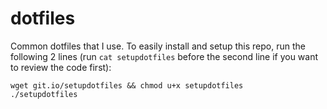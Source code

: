 # dotfiles
Common dotfiles that I use.
To easily install and setup this repo, run the following 2 lines (run `cat setupdotfiles` before the second line if you want to review the code first):
```
wget git.io/setupdotfiles && chmod u+x setupdotfiles
./setupdotfiles
```
